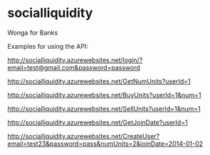 socialliquidity
===============

Wonga for Banks 

Examples for using the API:

http://socialliquidity.azurewebsites.net/login/?email=test@gmail.com&password=password

http://socialliquidity.azurewebsites.net/GetNumUnits?userId=1

http://socialliquidity.azurewebsites.net/BuyUnits?userId=1&num=1

http://socialliquidity.azurewebsites.net/SellUnits?userId=1&num=1

http://socialliquidity.azurewebsites.net/GetJoinDate?userId=1

http://socialliquidity.azurewebsites.net/CreateUser?email=test23&password=pass&numUnits=2&joinDate=2014-01-02

